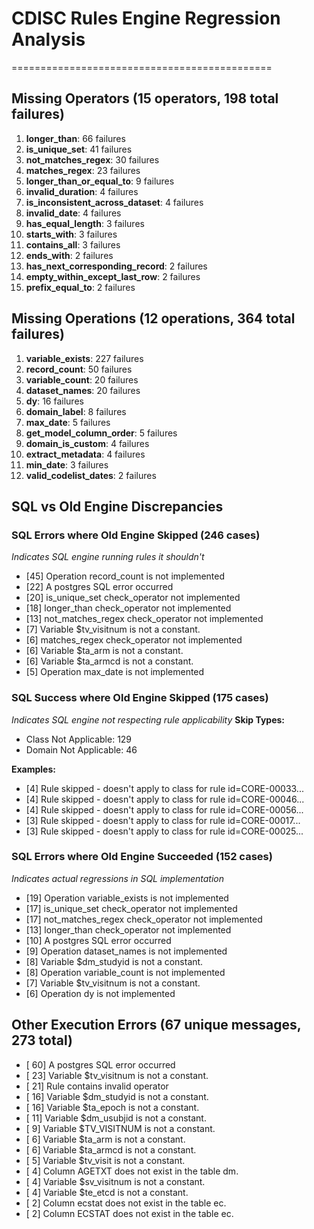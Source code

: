 # CDISC Rules Engine Regression Analysis

=============================================

## Missing Operators (15 operators, 198 total failures)

1.  **longer_than**: 66 failures
2.  **is_unique_set**: 41 failures
3.  **not_matches_regex**: 30 failures
4.  **matches_regex**: 23 failures
5.  **longer_than_or_equal_to**: 9 failures
6.  **invalid_duration**: 4 failures
7.  **is_inconsistent_across_dataset**: 4 failures
8.  **invalid_date**: 4 failures
9.  **has_equal_length**: 3 failures
10. **starts_with**: 3 failures
11. **contains_all**: 3 failures
12. **ends_with**: 2 failures
13. **has_next_corresponding_record**: 2 failures
14. **empty_within_except_last_row**: 2 failures
15. **prefix_equal_to**: 2 failures

## Missing Operations (12 operations, 364 total failures)

1.  **variable_exists**: 227 failures
2.  **record_count**: 50 failures
3.  **variable_count**: 20 failures
4.  **dataset_names**: 20 failures
5.  **dy**: 16 failures
6.  **domain_label**: 8 failures
7.  **max_date**: 5 failures
8.  **get_model_column_order**: 5 failures
9.  **domain_is_custom**: 4 failures
10. **extract_metadata**: 4 failures
11. **min_date**: 3 failures
12. **valid_codelist_dates**: 2 failures

## SQL vs Old Engine Discrepancies

### SQL Errors where Old Engine Skipped (246 cases)

_Indicates SQL engine running rules it shouldn't_

- [45] Operation record_count is not implemented
- [22] A postgres SQL error occurred
- [20] is_unique_set check_operator not implemented
- [18] longer_than check_operator not implemented
- [13] not_matches_regex check_operator not implemented
- [7] Variable $tv_visitnum is not a constant.
- [6] matches_regex check_operator not implemented
- [6] Variable $ta_arm is not a constant.
- [6] Variable $ta_armcd is not a constant.
- [5] Operation max_date is not implemented

### SQL Success where Old Engine Skipped (175 cases)

_Indicates SQL engine not respecting rule applicability_
**Skip Types:**

- Class Not Applicable: 129
- Domain Not Applicable: 46

**Examples:**

- [4] Rule skipped - doesn't apply to class for rule id=CORE-00033...
- [4] Rule skipped - doesn't apply to class for rule id=CORE-00046...
- [4] Rule skipped - doesn't apply to class for rule id=CORE-00056...
- [3] Rule skipped - doesn't apply to class for rule id=CORE-00017...
- [3] Rule skipped - doesn't apply to class for rule id=CORE-00025...

### SQL Errors where Old Engine Succeeded (152 cases)

_Indicates actual regressions in SQL implementation_

- [19] Operation variable_exists is not implemented
- [17] is_unique_set check_operator not implemented
- [17] not_matches_regex check_operator not implemented
- [13] longer_than check_operator not implemented
- [10] A postgres SQL error occurred
- [9] Operation dataset_names is not implemented
- [8] Variable $dm_studyid is not a constant.
- [8] Operation variable_count is not implemented
- [7] Variable $tv_visitnum is not a constant.
- [6] Operation dy is not implemented

## Other Execution Errors (67 unique messages, 273 total)

- [ 60] A postgres SQL error occurred
- [ 23] Variable $tv_visitnum is not a constant.
- [ 21] Rule contains invalid operator
- [ 16] Variable $dm_studyid is not a constant.
- [ 16] Variable $ta_epoch is not a constant.
- [ 11] Variable $dm_usubjid is not a constant.
- [ 9] Variable $TV_VISITNUM is not a constant.
- [ 6] Variable $ta_arm is not a constant.
- [ 6] Variable $ta_armcd is not a constant.
- [ 5] Variable $tv_visit is not a constant.
- [ 4] Column AGETXT does not exist in the table dm.
- [ 4] Variable $sv_visitnum is not a constant.
- [ 4] Variable $te_etcd is not a constant.
- [ 2] Column ecstat does not exist in the table ec.
- [ 2] Column ECSTAT does not exist in the table ec.
